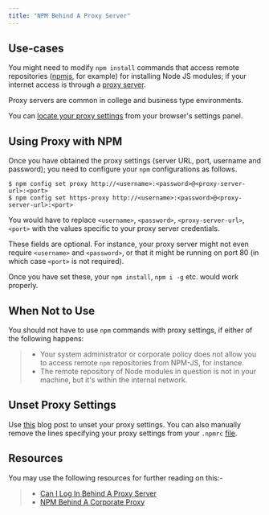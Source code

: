 ```yaml
---
title: "NPM Behind A Proxy Server"
---
```


## Use-cases

You might need to modify `npm install` commands that access remote repositories ([npmjs](https://www.npmjs.com/), for example) for installing Node JS modules; if your internet access is through a [proxy server](https://en.wikipedia.org/wiki/Proxy_server).

Proxy servers are common in college and business type environments.

You can [locate your proxy settings](http://www.wikihow.com/Change-Proxy-Settings) from your browser's settings panel.

## Using Proxy with NPM

Once you have obtained the proxy settings (server URL, port, username and password); you need to configure your `npm` configurations as follows.

    $ npm config set proxy http://<username>:<password>@<proxy-server-url>:<port>
    $ npm config set https-proxy http://<username>:<password>@<proxy-server-url>:<port>

You would have to replace `<username>`, `<password>`, `<proxy-server-url>`, `<port>` with the values specific to your proxy server credentials.

These fields are optional. For instance, your proxy server might not even require `<username>` and `<password>`, or that it might be running on port 80 (in which case `<port>` is not required).

Once you have set these, your `npm install`, `npm i -g` etc. would work properly.

## When Not to Use

You should not have to use `npm` commands with proxy settings, if either of the following happens:

> *   Your system administrator or corporate policy does not allow you to access remote `npm` repositories from NPM-JS, for instance.
> *   The remote repository of Node modules in question is not in your machine, but it's within the internal network.

## Unset Proxy Settings

Use [this](http://luxiyalu.com/how-to-remove-all-npm-proxy-settings/) blog post to unset your proxy settings. You can also manually remove the lines specifying your proxy settings from your `.npmrc` [file](https://docs.npmjs.com/files/npmrc).

## Resources

You may use the following resources for further reading on this:-

> *   [Can I Log In Behind A Proxy Server](https://github.com/npm/npm/issues/9401#issuecomment-134569585)
> *   [NPM Behind A Corporate Proxy](http://intenseagile.com/2015/09/04/npm-behind-proxy.html)
